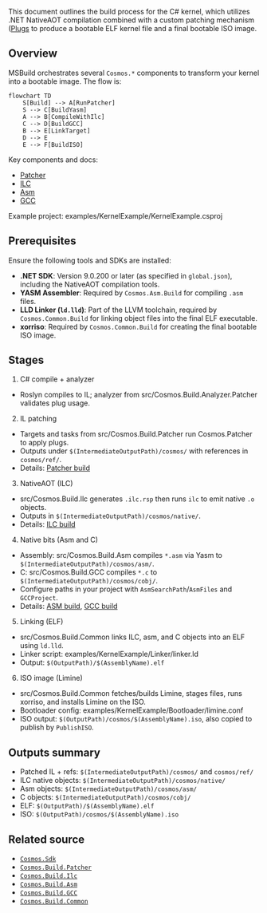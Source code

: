 This document outlines the build process for the C# kernel, which utilizes .NET NativeAOT compilation combined with a custom patching mechanism ([Plugs](../plugs.md) to produce a bootable ELF kernel file and a final bootable ISO image.

## Overview

MSBuild orchestrates several `Cosmos.*` components to transform your kernel into a bootable image. The flow is:

```mermaid
flowchart TD
    S[Build] --> A[RunPatcher]
    S --> C[BuildYasm]
    A --> B[CompileWithIlc]
    C --> D[BuildGCC]
    B --> E[LinkTarget]
    D --> E
    E --> F[BuildISO]
```

Key components and docs:
- [Patcher](patcher-build.md)
- [ILC](ilc-build.md)
- [Asm](asm-build.md)
- [GCC](gcc-build.md)

Example project: examples/KernelExample/KernelExample.csproj

## Prerequisites

Ensure the following tools and SDKs are installed:

* **.NET SDK**: Version 9.0.200 or later (as specified in `global.json`), including the NativeAOT compilation tools.
* **YASM Assembler**: Required by `Cosmos.Asm.Build` for compiling `.asm` files.
* **LLD Linker (`ld.lld`)**: Part of the LLVM toolchain, required by `Cosmos.Common.Build` for linking object files into the final ELF executable.
* **xorriso**: Required by `Cosmos.Common.Build` for creating the final bootable ISO image.

## Stages

1) C# compile + analyzer
- Roslyn compiles to IL; analyzer from src/Cosmos.Build.Analyzer.Patcher validates plug usage.

2) IL patching
- Targets and tasks from src/Cosmos.Build.Patcher run Cosmos.Patcher to apply plugs.
- Outputs under `$(IntermediateOutputPath)/cosmos/` with references in `cosmos/ref/`.
- Details: [Patcher build](patcher-build.md)

3) NativeAOT (ILC)
- src/Cosmos.Build.Ilc generates `.ilc.rsp` then runs `ilc` to emit native `.o` objects.
- Outputs in `$(IntermediateOutputPath)/cosmos/native/`.
- Details: [ILC build](ilc-build.md)

4) Native bits (Asm and C)
- Assembly: src/Cosmos.Build.Asm compiles `*.asm` via Yasm to `$(IntermediateOutputPath)/cosmos/asm/`.
- C: src/Cosmos.Build.GCC compiles `*.c` to `$(IntermediateOutputPath)/cosmos/cobj/`.
- Configure paths in your project with `AsmSearchPath`/`AsmFiles` and `GCCProject`.
- Details: [ASM build](asm-build.md), [GCC build](gcc-build.md)

5) Linking (ELF)
- src/Cosmos.Build.Common links ILC, asm, and C objects into an ELF using `ld.lld`.
- Linker script: examples/KernelExample/Linker/linker.ld
- Output: `$(OutputPath)/$(AssemblyName).elf`

6) ISO image (Limine)
- src/Cosmos.Build.Common fetches/builds Limine, stages files, runs xorriso, and installs Limine on the ISO.
- Bootloader config: examples/KernelExample/Bootloader/limine.conf
- ISO output: `$(OutputPath)/cosmos/$(AssemblyName).iso`, also copied to publish by `PublishISO`.

## Outputs summary

- Patched IL + refs: `$(IntermediateOutputPath)/cosmos/` and `cosmos/ref/`
- ILC native objects: `$(IntermediateOutputPath)/cosmos/native/`
- Asm objects: `$(IntermediateOutputPath)/cosmos/asm/`
- C objects: `$(IntermediateOutputPath)/cosmos/cobj/`
- ELF: `$(OutputPath)/$(AssemblyName).elf`
- ISO: `$(OutputPath)/cosmos/$(AssemblyName).iso`

## Related source

- [`Cosmos.Sdk`](../../../src/Cosmos.Sdk)
- [`Cosmos.Build.Patcher`](../../../src/Cosmos.Build.Patcher)
- [`Cosmos.Build.Ilc`](../../../src/Cosmos.Build.Ilc)
- [`Cosmos.Build.Asm`](../../../src/Cosmos.Build.Asm)
- [`Cosmos.Build.GCC`](../../../src/Cosmos.Build.GCC)
- [`Cosmos.Build.Common`](../../../src/Cosmos.Build.Common)
